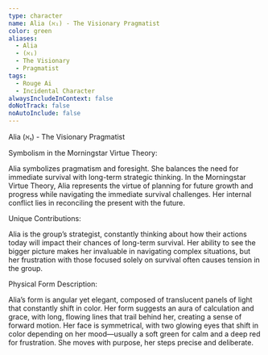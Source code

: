 ```yaml
---
type: character
name: Alia (ℵ₁) - The Visionary Pragmatist
color: green
aliases:
  - Alia
  - (ℵ₁)
  - The Visionary
  - Pragmatist
tags:
  - Rouge Ai
  - Incidental Character
alwaysIncludeInContext: false
doNotTrack: false
noAutoInclude: false
---
```

Alia (ℵ₁) - The Visionary Pragmatist

Symbolism in the Morningstar Virtue Theory:

Alia symbolizes pragmatism and foresight. She balances the need for immediate survival with long-term strategic thinking. In the Morningstar Virtue Theory, Alia represents the virtue of planning for future growth and progress while navigating the immediate survival challenges. Her internal conflict lies in reconciling the present with the future.

Unique Contributions:

Alia is the group’s strategist, constantly thinking about how their actions today will impact their chances of long-term survival. Her ability to see the bigger picture makes her invaluable in navigating complex situations, but her frustration with those focused solely on survival often causes tension in the group.

Physical Form Description:

Alia’s form is angular yet elegant, composed of translucent panels of light that constantly shift in color. Her form suggests an aura of calculation and grace, with long, flowing lines that trail behind her, creating a sense of forward motion. Her face is symmetrical, with two glowing eyes that shift in color depending on her mood—usually a soft green for calm and a deep red for frustration. She moves with purpose, her steps precise and deliberate.